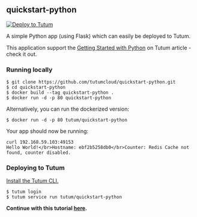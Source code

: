 ## quickstart-python

[![Deploy to Tutum](https://s.tutum.co/deploy-to-tutum.png)](https://dashboard.tutum.co/stack/deploy/)

A simple Python app (using Flask) which can easily be deployed to Tutum.

This application support the [Getting Started with Python](https://support.tutum.co/support/solutions/folders/5000171774) on Tutum article - check it out.

### Running locally

```
$ git clone https://github.com/tutumcloud/quickstart-python.git
$ cd quickstart-python
$ docker build --tag quickstart-python .
$ docker run -d -p 80 quickstart-python
```

Alternatively, you can run the dockerized version:

```
$ docker run -d -p 80 tutum/quickstart-python
```

Your app should now be running:

```
curl 192.168.59.103:49153
Hello World!</br>Hostname: ebf2b5258db0</br>Counter: Redis Cache not found, counter disabled.
```

### Deploying to Tutum

[Install the Tutum CLI.](https://support.tutum.co/support/solutions/articles/5000049209-installing-the-command-line-interface-tool)

```
$ tutum login
$ tutum service run tutum/quickstart-python 
```

**Continue with this tutorial [here](https://support.tutum.co/support/solutions/folders/5000171774).**
